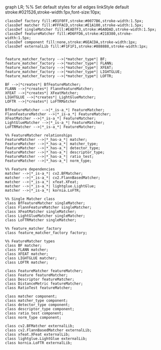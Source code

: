 graph LR;
    %% Set default styles for all edges
    linkStyle default stroke:#021526,stroke-width:1px,font-size:10px;

    classDef factory fill:#D1F0FF,stroke:#0077B6,stroke-width:1.5px;
    classDef matcher fill:#FFFACD,stroke:#E1A100,stroke-width:1.5px;
    classDef singleMatcher fill:#EAD7F3,stroke:#6A0DAD,stroke-width:1.5px;
    classDef featureMatcher fill:#D6FFD6,stroke:#218380,stroke-width:1.5px;
    classDef component fill:none,stroke:#6EACDA,stroke-width:1px;
    classDef externalLib fill:#F1F1F1,stroke:#888888,stroke-width:1px;


    feature_matcher_factory -->|*matcher_type*| BF;
    feature_matcher_factory -->|*matcher_type*| FLANN;
    feature_matcher_factory -->|*matcher_type*| XFEAT;
    feature_matcher_factory -->|*matcher_type*| LIGHTGLUE;
    feature_matcher_factory -->|*matcher_type*| LOFTR;
        
    BF -->|*creates*| BfFeatureMatcher;
    FLANN -->|*creates*| FlannFeatureMatcher;
    XFEAT -->|*creates*| XFeatMatcher;
    LIGHTGLUE -->|*creates*| LightGlueMatcher;
    LOFTR -->|*creates*| LoFTRMatcher
    
    BfFeatureMatcher -->|*_is-a_*| FeatureMatcher;
    FlannFeatureMatcher -->|*_is-a_*| FeatureMatcher;
    XFeatMatcher -->|*_is-a_*| FeatureMatcher;
    LightGlueMatcher -->|*_is-a_*| FeatureMatcher;
    LoFTRMatcher -->|*_is-a_*| FeatureMatcher;
    
    %% FeatureMatcher relationships    
    FeatureMatcher -->|*_has-a_*| matcher;    
    FeatureMatcher -->|*_has-a_*| matcher_type;
    FeatureMatcher -->|*_has-a_*| detector_type;
    FeatureMatcher -->|*_has-a_*| descriptor_type;
    FeatureMatcher -->|*_has-a_*| ratio_test;
    FeatureMatcher -->|*_has-a_*| norm_type;

    %% Feature dependencies
    matcher -->|*_is-a_*| cv2.BFMatcher;
    matcher -->|*_is-a_*| cv2.FlannBasedMatcher;
    matcher -->|*_is-a_*| xfeat.XFeat;
    matcher -->|*_is-a_*| lightglue.LightGlue;
    matcher -->|*_is-a_*| kornia.LoFTR;

    %% Single Matcher class
    class BfFeatureMatcher singleMatcher;
    class FlannFeatureMatcher singleMatcher;
    class XFeatMatcher singleMatcher;
    class LightGlueMatcher singleMatcher;
    class LoFTRMatcher singleMatcher;

    %% feature_matcher_factory
    class feature_matcher_factory factory;
    
    %% FeatureMatcher types
    class BF matcher;
    class FLANN matcher;
    class XFEAT matcher;
    class LIGHTGLUE matcher;
    class LOFTR matcher;

    class FeatureMatcher featureMatcher;
    class Feature featureMatcher;
    class Descriptor featureMatcher;
    class DistanceMetric featureMatcher;
    class RatioTest featureMatcher;

    class matcher component;
    class matcher_type component;
    class detector_type component;
    class descriptor_type component;
    class ratio_test component;
    class norm_type component;

    class cv2.BFMatcher externalLib;
    class cv2.FlannBasedMatcher externalLib;
    class xfeat.XFeat externalLib;
    class lightglue.LightGlue externalLib;
    class kornia.LoFTR externalLib;